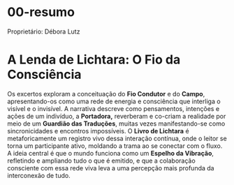 # 00-resumo

Proprietário: Débora Lutz

# A Lenda de Lichtara: O Fio da Consciência

Os excertos exploram a conceituação do **Fio Condutor** e do **Campo**, apresentando-os como uma rede de energia e consciência que interliga o visível e o invisível. A narrativa descreve como pensamentos, intenções e ações de um indivíduo, a **Portadora,** reverberam e co-criam a realidade por meio de um **Guardião das Traduções**, muitas vezes manifestando-se como sincronicidades e encontros impossíveis. O **Livro de Lichtara** é metaforicamente um registro vivo dessa interação contínua, onde o leitor se torna um participante ativo, moldando a trama ao se conectar com o fluxo. A ideia central é que o mundo funciona como um **Espelho da Vibração**, refletindo e ampliando tudo o que é emitido, e que a colaboração consciente com essa rede viva leva a uma percepção mais profunda da interconexão de tudo.